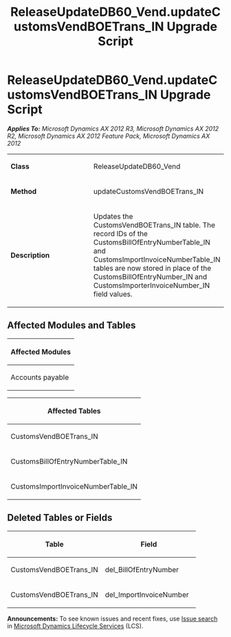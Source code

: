 ﻿---
title: ReleaseUpdateDB60_Vend.updateCustomsVendBOETrans_IN Upgrade Script
TOCTitle: ReleaseUpdateDB60_Vend.updateCustomsVendBOETrans_IN Upgrade Script
ms:assetid: 7de0675b-db2a-8404-2779-9774d6738543
ms:mtpsurl: https://msdn.microsoft.com/en-us/library/JJ719501(v=AX.60)
ms:contentKeyID: 49709291
ms.date: 05/18/2015
mtps_version: v=AX.60
---

# ReleaseUpdateDB60\_Vend.updateCustomsVendBOETrans\_IN Upgrade Script 


_**Applies To:** Microsoft Dynamics AX 2012 R3, Microsoft Dynamics AX 2012 R2, Microsoft Dynamics AX 2012 Feature Pack, Microsoft Dynamics AX 2012_

<table>
<colgroup>
<col style="width: 50%" />
<col style="width: 50%" />
</colgroup>
<tbody>
<tr class="odd">
<td><p><strong>Class</strong></p></td>
<td><p>ReleaseUpdateDB60_Vend</p></td>
</tr>
<tr class="even">
<td><p><strong>Method</strong></p></td>
<td><p>updateCustomsVendBOETrans_IN</p></td>
</tr>
<tr class="odd">
<td><p><strong>Description</strong></p></td>
<td><p>Updates the CustomsVendBOETrans_IN table. The record IDs of the CustomsBillOfEntryNumberTable_IN and CustomsImportInvoiceNumberTable_IN tables are now stored in place of the CustomsBillOfEntryNumber_IN and CustomsImporterInvoiceNumber_IN field values.</p></td>
</tr>
</tbody>
</table>


## Affected Modules and Tables

<table>
<colgroup>
<col style="width: 100%" />
</colgroup>
<thead>
<tr class="header">
<th><p>Affected Modules</p></th>
</tr>
</thead>
<tbody>
<tr class="odd">
<td><p>Accounts payable</p></td>
</tr>
</tbody>
</table>


<table>
<colgroup>
<col style="width: 100%" />
</colgroup>
<thead>
<tr class="header">
<th><p>Affected Tables</p></th>
</tr>
</thead>
<tbody>
<tr class="odd">
<td><p>CustomsVendBOETrans_IN</p></td>
</tr>
<tr class="even">
<td><p>CustomsBillOfEntryNumberTable_IN</p></td>
</tr>
<tr class="odd">
<td><p>CustomsImportInvoiceNumberTable_IN</p></td>
</tr>
</tbody>
</table>


## Deleted Tables or Fields

<table>
<colgroup>
<col style="width: 50%" />
<col style="width: 50%" />
</colgroup>
<thead>
<tr class="header">
<th><p>Table</p></th>
<th><p>Field</p></th>
</tr>
</thead>
<tbody>
<tr class="odd">
<td><p>CustomsVendBOETrans_IN</p></td>
<td><p>del_BillOfEntryNumber</p></td>
</tr>
<tr class="even">
<td><p>CustomsVendBOETrans_IN</p></td>
<td><p>del_ImportInvoiceNumber</p></td>
</tr>
</tbody>
</table>

  
**Announcements:** To see known issues and recent fixes, use [Issue search](http://go.microsoft.com/fwlink/?linkid=389258) in [Microsoft Dynamics Lifecycle Services](http://go.microsoft.com/fwlink/?linkid=306505) (LCS).

